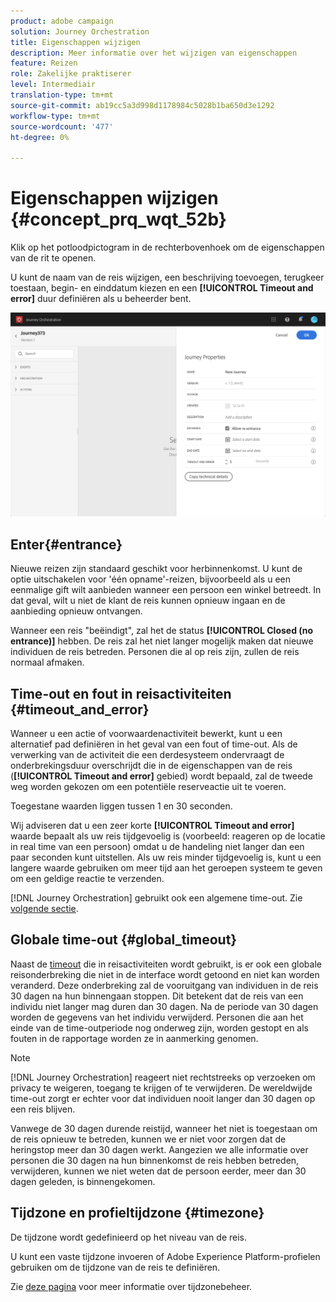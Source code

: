 ```yaml
---
product: adobe campaign
solution: Journey Orchestration
title: Eigenschappen wijzigen
description: Meer informatie over het wijzigen van eigenschappen
feature: Reizen
role: Zakelijke praktiserer
level: Intermediair
translation-type: tm+mt
source-git-commit: ab19cc5a3d998d1178984c5028b1ba650d3e1292
workflow-type: tm+mt
source-wordcount: '477'
ht-degree: 0%

---
```




# Eigenschappen wijzigen {#concept_prq_wqt_52b}

Klik op het potloodpictogram in de rechterbovenhoek om de eigenschappen van de rit te openen.

U kunt de naam van de reis wijzigen, een beschrijving toevoegen, terugkeer toestaan, begin- en einddatum kiezen en een **[!UICONTROL Timeout and error]** duur definiëren als u beheerder bent.

![](../assets/journey32.png)

## Enter{#entrance}

Nieuwe reizen zijn standaard geschikt voor herbinnenkomst. U kunt de optie uitschakelen voor &#39;één opname&#39;-reizen, bijvoorbeeld als u een eenmalige gift wilt aanbieden wanneer een persoon een winkel betreedt. In dat geval, wilt u niet de klant de reis kunnen opnieuw ingaan en de aanbieding opnieuw ontvangen.

Wanneer een reis &quot;beëindigt&quot;, zal het de status **[!UICONTROL Closed (no entrance)]** hebben. De reis zal het niet langer mogelijk maken dat nieuwe individuen de reis betreden. Personen die al op reis zijn, zullen de reis normaal afmaken.

## Time-out en fout in reisactiviteiten {#timeout_and_error}

Wanneer u een actie of voorwaardenactiviteit bewerkt, kunt u een alternatief pad definiëren in het geval van een fout of time-out. Als de verwerking van de activiteit die een derdesysteem ondervraagt de onderbrekingsduur overschrijdt die in de eigenschappen van de reis (**[!UICONTROL Timeout and  error]** gebied) wordt bepaald, zal de tweede weg worden gekozen om een potentiële reserveactie uit te voeren.

Toegestane waarden liggen tussen 1 en 30 seconden.

Wij adviseren dat u een zeer korte **[!UICONTROL Timeout and error]** waarde bepaalt als uw reis tijdgevoelig is (voorbeeld: reageren op de locatie in real time van een persoon) omdat u de handeling niet langer dan een paar seconden kunt uitstellen. Als uw reis minder tijdgevoelig is, kunt u een langere waarde gebruiken om meer tijd aan het geroepen systeem te geven om een geldige reactie te verzenden.

[!DNL Journey Orchestration] gebruikt ook een algemene time-out. Zie [volgende sectie](#global_timeout).

## Globale time-out {#global_timeout}

Naast de [timeout](#timeout_and_error) die in reisactiviteiten wordt gebruikt, is er ook een globale reisonderbreking die niet in de interface wordt getoond en niet kan worden veranderd. Deze onderbreking zal de vooruitgang van individuen in de reis 30 dagen na hun binnengaan stoppen. Dit betekent dat de reis van een individu niet langer mag duren dan 30 dagen. Na de periode van 30 dagen worden de gegevens van het individu verwijderd. Personen die aan het einde van de time-outperiode nog onderweg zijn, worden gestopt en als fouten in de rapportage worden ze in aanmerking genomen.

>[!NOTE]
>
>[!DNL Journey Orchestration] reageert niet rechtstreeks op verzoeken om privacy te weigeren, toegang te krijgen of te verwijderen. De wereldwijde time-out zorgt er echter voor dat individuen nooit langer dan 30 dagen op een reis blijven.

Vanwege de 30 dagen durende reistijd, wanneer het niet is toegestaan om de reis opnieuw te betreden, kunnen we er niet voor zorgen dat de heringstop meer dan 30 dagen werkt. Aangezien we alle informatie over personen die 30 dagen na hun binnenkomst de reis hebben betreden, verwijderen, kunnen we niet weten dat de persoon eerder, meer dan 30 dagen geleden, is binnengekomen.

## Tijdzone en profieltijdzone {#timezone}

De tijdzone wordt gedefinieerd op het niveau van de reis.

U kunt een vaste tijdzone invoeren of Adobe Experience Platform-profielen gebruiken om de tijdzone van de reis te definiëren.

Zie [deze pagina](../building-journeys/timezone-management.md) voor meer informatie over tijdzonebeheer.

